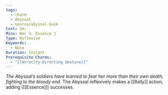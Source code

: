 ```yaml
---
tags:
  - charm
  - Abyssal
  - source/abyssal-book
Cost: 3m; 
Mins: War 3, Essence 1
Type: Reflexive
Keywords:
  - None
Duration: Instant
Prerequisite Charms:
  - "[[Atrocity-Directing Gesture]]"
---
```

*The Abyssal’s soldiers have learned to fear her more than their own death, fighting to the bloody end.*
The Abyssal reflexively makes a [[Rally]] action, adding ([[Essence]]) successes.